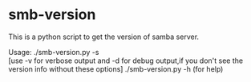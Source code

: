 # smb-version
This is a python script to get the version of samba server.

Usage:
./smb-version.py -s <serverIP>  
                  [use -v for verbose output and -d for debug output,if you don't see the version info without these options]
./smb-version.py -h (for help)

